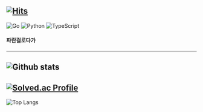 [![Hits](https://hits.seeyoufarm.com/api/count/incr/badge.svg?url=https%3A%2F%2Fgithub.com%2F100tick%2Fhit-counter&count_bg=%2337BFFF&title_bg=%23555555&icon=&icon_color=%23E7E7E7&title=hits&edge_flat=false)](https://hits.seeyoufarm.com)
---
![Go](https://img.shields.io/badge/Go-00ADD8.svg?&style=for-the-badge&logo=Go&logoColor=white)
![Python](https://img.shields.io/badge/Python-3776AB.svg?&style=for-the-badge&logo=Python&logoColor=white)
![TypeScript](https://img.shields.io/badge/TypeScript-3178C6.svg?&style=for-the-badge&logo=TypeScript&logoColor=white)
#### 파란걸로다가
---
![Github stats](https://github-readme-stats.vercel.app/api?username=100tick&show_icons=true&theme=rose_pine)
---
[![Solved.ac Profile](http://mazassumnida.wtf/api/v2/generate_badge?boj=100tick)](https://solved.ac/100tick/)
---
![Top Langs](https://github-readme-stats.vercel.app/api/top-langs/?username=100tick&layout=compact&theme=rose_pine)
